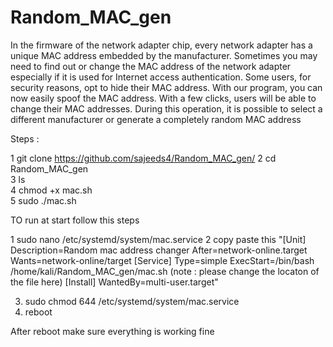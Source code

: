 # Random_MAC_gen
In the firmware of the network adapter chip, every network adapter has a unique MAC address embedded by the manufacturer. Sometimes you may need to find out or change the MAC address of the network adapter especially if it is used for Internet access authentication. Some users, for security reasons, opt to hide their MAC address.  With our program, you can now easily spoof the MAC address. With a few clicks, users will be able to change their MAC addresses. During this operation, it is possible to select a different manufacturer or generate a completely random MAC address

Steps :                                                 
                                                        
1 git clone https://github.com/sajeeds4/Random_MAC_gen/
2 cd Random_MAC_gen                                     
3 ls                                                    
4 chmod +x mac.sh                                       
5 sudo ./mac.sh                                         

TO run at start follow this steps

1 sudo nano /etc/systemd/system/mac.service
2 copy paste this 
"[Unit]
Description=Random mac address changer
After=network-online.target
Wants=network-online/target
[Service]
Type=simple
ExecStart=/bin/bash /home/kali/Random_MAC_gen/mac.sh (note : please change the locaton of the file here)
[Install]
WantedBy=multi-user.target"

3. sudo chmod 644 /etc/systemd/system/mac.service
4. reboot

After reboot make sure everything is working fine
